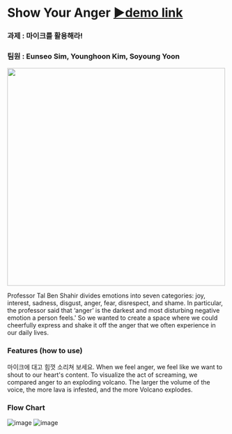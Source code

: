 # Show Your Anger [▶demo link](https://editor.p5js.org/SimEunSeo/sketches/T_xJRJP4A)
### 과제 : 마이크를 활용해라! 
### 팀원 : Eunseo Sim, Younghoon Kim, Soyoung Yoon
<img width="500px" src="https://user-images.githubusercontent.com/55528304/221530591-a750fa6c-5f65-4fc8-a947-bcbfd6e6d40c.png"/>

Professor Tal Ben Shahir divides emotions into seven categories:
joy, interest, sadness, disgust, anger, fear, disrespect, and shame.
In particular, the professor said that ‘anger’ is the darkest and most
disturbing negative emotion a person feels.'
So we wanted to create a space where we could cheerfully express and
shake it off the anger that we often experience in our daily lives.

### Features (how to use)
마이크에 대고 힘껏 소리쳐 보세요.
When we feel anger, we feel like we want to shout to our heart's content.
To visualize the act of screaming, we compared anger to an exploding
volcano. The larger the volume of the voice, the more lava is infested, and
the more Volcano explodes.

### Flow Chart
![image](https://user-images.githubusercontent.com/55528304/221531175-1a7b16be-075f-4f12-a518-ff18cd6dac93.png)
![image](https://user-images.githubusercontent.com/55528304/221531237-84cdef01-4f3f-4ceb-96d6-f211e2314136.png)
